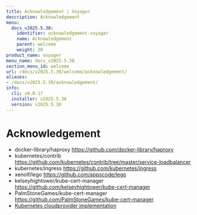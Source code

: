 ```yaml
---
title: Acknowledgement | Voyager
description: Acknowledgement
menu:
  docs_v2025.5.30:
    identifier: acknowledgement-voyager
    name: Acknowledgement
    parent: welcome
    weight: 20
product_name: voyager
menu_name: docs_v2025.5.30
section_menu_id: welcome
url: /docs/v2025.5.30/welcome/acknowledgement/
aliases:
- /docs/v2025.5.30/acknowledgement/
info:
  cli: v0.0.17
  installer: v2025.5.30
  version: v2025.5.30
---
```


# Acknowledgement

 - docker-library/haproxy https://github.com/docker-library/haproxy
 - kubernetes/contrib https://github.com/kubernetes/contrib/tree/master/service-loadbalancer
 - kubernetes/ingress https://github.com/kubernetes/ingress
 - xenolf/lego https://github.com/appscode/lego
 - kelseyhightower/kube-cert-manager https://github.com/kelseyhightower/kube-cert-manager
 - PalmStoneGames/kube-cert-manager https://github.com/PalmStoneGames/kube-cert-manager
 - [Kubernetes cloudprovider implementation](https://github.com/kubernetes/kubernetes/tree/master/pkg/cloudprovider)
